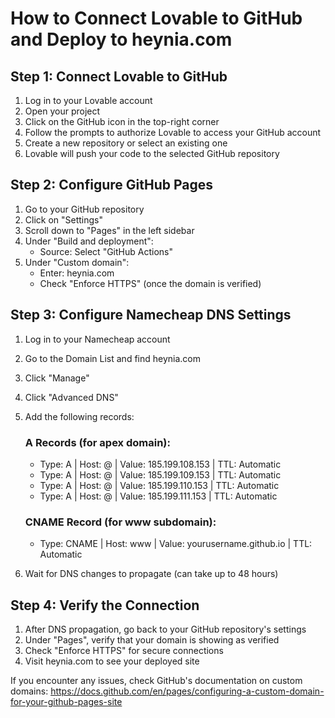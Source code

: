 
# How to Connect Lovable to GitHub and Deploy to heynia.com

## Step 1: Connect Lovable to GitHub

1. Log in to your Lovable account
2. Open your project
3. Click on the GitHub icon in the top-right corner
4. Follow the prompts to authorize Lovable to access your GitHub account
5. Create a new repository or select an existing one
6. Lovable will push your code to the selected GitHub repository

## Step 2: Configure GitHub Pages

1. Go to your GitHub repository
2. Click on "Settings"
3. Scroll down to "Pages" in the left sidebar
4. Under "Build and deployment":
   - Source: Select "GitHub Actions"
5. Under "Custom domain":
   - Enter: heynia.com
   - Check "Enforce HTTPS" (once the domain is verified)

## Step 3: Configure Namecheap DNS Settings

1. Log in to your Namecheap account
2. Go to the Domain List and find heynia.com
3. Click "Manage"
4. Click "Advanced DNS"
5. Add the following records:

   ### A Records (for apex domain):
   - Type: A | Host: @ | Value: 185.199.108.153 | TTL: Automatic
   - Type: A | Host: @ | Value: 185.199.109.153 | TTL: Automatic
   - Type: A | Host: @ | Value: 185.199.110.153 | TTL: Automatic
   - Type: A | Host: @ | Value: 185.199.111.153 | TTL: Automatic

   ### CNAME Record (for www subdomain):
   - Type: CNAME | Host: www | Value: yourusername.github.io | TTL: Automatic

6. Wait for DNS changes to propagate (can take up to 48 hours)

## Step 4: Verify the Connection

1. After DNS propagation, go back to your GitHub repository's settings
2. Under "Pages", verify that your domain is showing as verified
3. Check "Enforce HTTPS" for secure connections
4. Visit heynia.com to see your deployed site

If you encounter any issues, check GitHub's documentation on custom domains: https://docs.github.com/en/pages/configuring-a-custom-domain-for-your-github-pages-site
